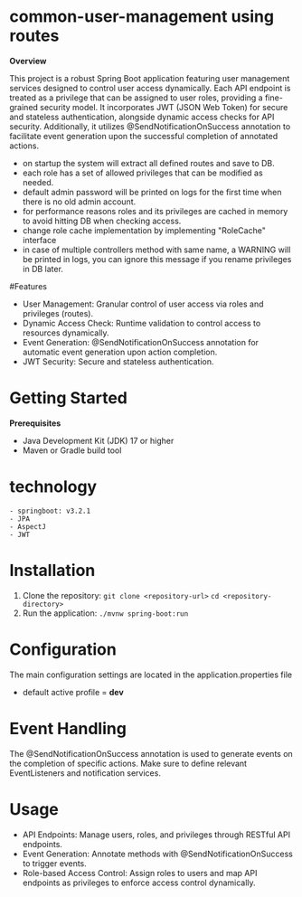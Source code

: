 # common-user-management using routes
**Overview**

This project is a robust Spring Boot application featuring user management services 
designed to control user access dynamically. 
Each API endpoint is treated as a privilege that can be assigned to user roles, 
providing a fine-grained security model. It incorporates JWT (JSON Web Token) for secure and stateless authentication, 
alongside dynamic access checks for API security. 
Additionally, it utilizes @SendNotificationOnSuccess annotation to facilitate event generation upon the successful completion of annotated actions.

- on startup the system will extract all defined routes and save to DB.
- each role has a set of allowed privileges that can be modified as needed.
- default admin password will be printed on logs for the first time when there is no old admin account.
- for performance reasons roles and its privileges are cached in memory to avoid hitting DB when checking access.
- change role cache implementation by implementing "RoleCache" interface
- in case of multiple controllers method with same name, a WARNING will be printed in logs, you can ignore this message if you rename privileges in DB later.

#Features
* User Management: Granular control of user access via roles and privileges (routes).
* Dynamic Access Check: Runtime validation to control access to resources dynamically.
* Event Generation: @SendNotificationOnSuccess annotation for automatic event generation upon action completion.
* JWT Security: Secure and stateless authentication.

# Getting Started
**Prerequisites**
* Java Development Kit (JDK) 17 or higher
* Maven or Gradle build tool

 # technology
    - springboot: v3.2.1
    - JPA
    - AspectJ
    - JWT

# Installation
1. Clone the repository:
   `git clone <repository-url>`
   `cd <repository-directory>`
2. Run the application: `./mvnw spring-boot:run`

# Configuration
The main configuration settings are located in the application.properties file
- default active profile = **dev** 

# Event Handling
The @SendNotificationOnSuccess annotation is used to generate events on the completion of specific actions. 
Make sure to define relevant EventListeners and notification services.

# Usage
* API Endpoints: Manage users, roles, and privileges through RESTful API endpoints.
* Event Generation: Annotate methods with @SendNotificationOnSuccess to trigger events.
* Role-based Access Control: Assign roles to users and map API endpoints as privileges to enforce access control dynamically.